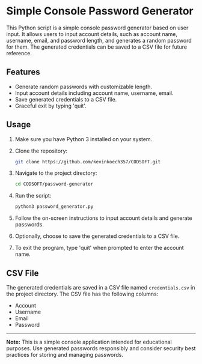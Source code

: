 # Simple Console Password Generator

This Python script is a simple console password generator based on user input. It allows users to input account details, such as account name, username, email, and password length, and generates a random password for them. The generated credentials can be saved to a CSV file for future reference.

## Features

- Generate random passwords with customizable length.
- Input account details including account name, username, email.
- Save generated credentials to a CSV file.
- Graceful exit by typing 'quit'.

## Usage

1. Make sure you have Python 3 installed on your system.

2. Clone the repository:

    ```bash
    git clone https://github.com/kevinkoech357/CODSOFT.git
    ```

3. Navigate to the project directory:

    ```bash
    cd CODSOFT/password-generator
    ```

4. Run the script:

    ```bash
    python3 password_generator.py
    ```

5. Follow the on-screen instructions to input account details and generate passwords.

6. Optionally, choose to save the generated credentials to a CSV file.

7. To exit the program, type 'quit' when prompted to enter the account name.

## CSV File

The generated credentials are saved in a CSV file named `credentials.csv` in the project directory. The CSV file has the following columns:

- Account
- Username
- Email
- Password

---

**Note:** This is a simple console application intended for educational purposes. Use generated passwords responsibly and consider security best practices for storing and managing passwords.

